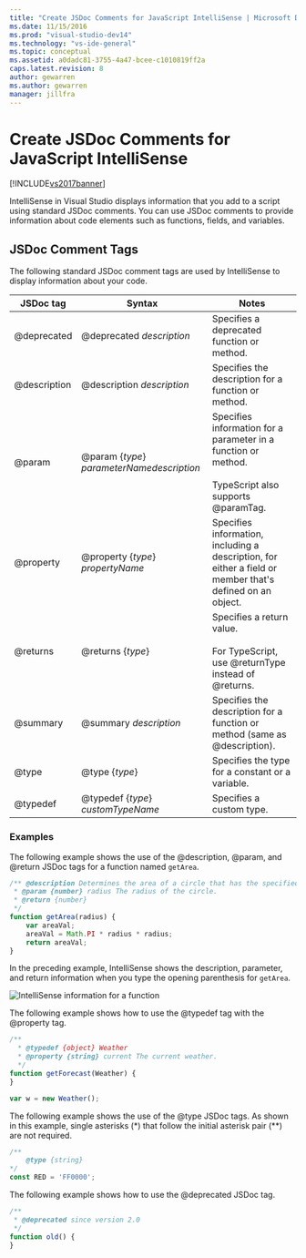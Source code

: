 ```yaml
---
title: "Create JSDoc Comments for JavaScript IntelliSense | Microsoft Docs"
ms.date: 11/15/2016
ms.prod: "visual-studio-dev14"
ms.technology: "vs-ide-general"
ms.topic: conceptual
ms.assetid: a0dadc81-3755-4a47-bcee-c1010819ff2a
caps.latest.revision: 8
author: gewarren
ms.author: gewarren
manager: jillfra
---
```

# Create JSDoc Comments for JavaScript IntelliSense
[!INCLUDE[vs2017banner](../includes/vs2017banner.md)]

IntelliSense in Visual Studio displays information that you add to a script using standard JSDoc comments. You can use JSDoc comments to provide information about code elements such as functions, fields, and variables.  

## JSDoc Comment Tags  
 The following standard JSDoc comment tags are used by IntelliSense to display information about your code.  

|  JSDoc tag   |                       Syntax                        |                                                     Notes                                                      |
|--------------|-----------------------------------------------------|----------------------------------------------------------------------------------------------------------------|
| @deprecated  |              @deprecated *description*              |                                   Specifies a deprecated function or method.                                   |
| @description |             @description *description*              |                              Specifies the description for a function or method.                               |
|    @param    | @param {*type*} *parameterName*<em>description</em> | Specifies information for a parameter in a function or method.<br /><br /> TypeScript also supports @paramTag. |
|  @property   |          @property {*type*} *propertyName*          |   Specifies information, including a description, for either a field or member that's defined on an object.    |
|   @returns   |                  @returns {*type*}                  |           Specifies a return value.<br /><br /> For TypeScript, use @returnType instead of @returns.           |
|   @summary   |               @summary *description*                |                   Specifies the description for a function or method (same as @description).                   |
|    @type     |                   @type {*type*}                    |                                Specifies the type for a constant or a variable.                                |
|   @typedef   |         @typedef {*type*} *customTypeName*          |                                            Specifies a custom type.                                            |

### Examples  
 The following example shows the use of the @description, @param, and @return JSDoc tags for a function named `getArea`.  

```javascript  
/** @description Determines the area of a circle that has the specified radius parameter.  
 * @param {number} radius The radius of the circle.  
 * @return {number}  
 */  
function getArea(radius) {  
    var areaVal;  
    areaVal = Math.PI * radius * radius;  
    return areaVal;  
}  
```  

 In the preceding example, IntelliSense shows the description, parameter, and return information when you type the opening parenthesis for `getArea`.  

 ![IntelliSense information for a function](../ide/media/js-intellisense-jsdoc-comments.png "JS_IntelliSense_JSDoc_Comments")  

 The following example shows how to use the @typedef tag with the @property tag.  

```javascript  
/**  
  * @typedef {object} Weather  
  * @property {string} current The current weather.  
  */  
function getForecast(Weather) {  
}  

var w = new Weather();  
```  

 The following example shows the use of the @type JSDoc tags. As shown in this example, single asterisks (*) that follow the initial asterisk pair (\*\*) are not required.  

```javascript  
/**  
    @type {string}  
*/  
const RED = 'FF0000';  

```  

 The following example shows how to use the @deprecated JSDoc tag.  

```javascript  
/**  
 * @deprecated since version 2.0  
 */  
function old() {  
}  
```
